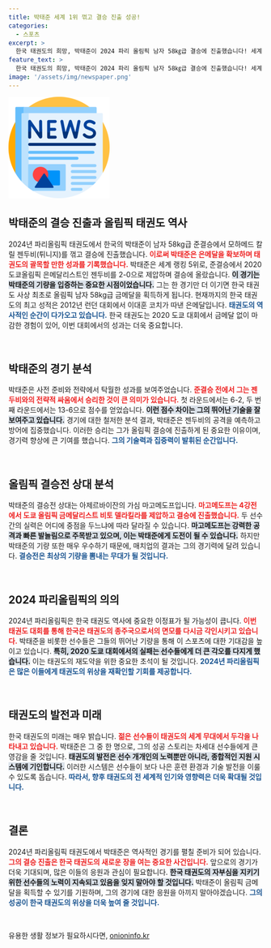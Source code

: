 ```yaml
---
title: 박태준 세계 1위 꺾고 결승 진출 성공!
categories:
  - 스포츠
excerpt: >
  한국 태권도의 희망, 박태준이 2024 파리 올림픽 남자 58㎏급 결승에 진출했습니다! 세계 1위 제압 후 금메달까지 단 한 걸음 남았는데, 역사를 쓸 기회가 눈앞에!
feature_text: >
  한국 태권도의 희망, 박태준이 2024 파리 올림픽 남자 58㎏급 결승에 진출했습니다! 세계 1위 제압 후 금메달까지 단 한 걸음 남았는데, 역사를 쓸 기회가 눈앞에!
image: '/assets/img/newspaper.png'
---
```


<p><img src="/assets/img/newspaper.png" alt="kimp 속보" /></p>

<h2 data-ke-size="size26">박태준의 결승 진출과 올림픽 태권도 역사</h2>

<p data-ke-size="size16">2024년 파리올림픽 태권도에서 한국의 박태준이 남자 58kg급 준결승에서 모하메드 칼릴 젠두비(튀니지)를 꺾고 결승에 진출했습니다. <b><span style="color: #ee2323;">이로써 박태준은 은메달을 확보하며 태권도의 괄목할 만한 성과를 기록했습니다.</span></b> 박태준은 세계 랭킹 5위로, 준결승에서 2020 도쿄올림픽 은메달리스트인 젠두비를 2-0으로 제압하며 결승에 올랐습니다. <b><span style="background-color: #21538527;">이 경기는 박태준의 기량을 입증하는 중요한 시점이었습니다.</span></b> 그는 한 경기만 더 이기면 한국 태권도 사상 최초로 올림픽 남자 58kg급 금메달을 획득하게 됩니다. 현재까지의 한국 태권도의 최고 성적은 2012년 런던 대회에서 이대훈 코치가 따낸 은메달입니다. <b><span style="color: #1a5490;">태권도의 역사적인 순간이 다가오고 있습니다.</span></b> 한국 태권도는 2020 도쿄 대회에서 금메달 없이 마감한 경험이 있어, 이번 대회에서의 성과는 더욱 중요합니다.</p>

<p data-ke-size="size16">&nbsp;</p>

<h2 data-ke-size="size26">박태준의 경기 분석</h2>

<p data-ke-size="size16">박태준은 사전 준비와 전략에서 탁월한 성과를 보여주었습니다. <b><span style="color: #ee2323;">준결승 전에서 그는 젠두비와의 전략적 싸움에서 승리한 것이 큰 의미가 있습니다.</span></b> 첫 라운드에서는 6-2, 두 번째 라운드에서는 13-6으로 점수를 얻었습니다. <b><span style="background-color: #21538527;">이런 점수 차이는 그의 뛰어난 기술을 잘 보여주고 있습니다.</span></b> 경기에 대한 철저한 분석 결과, 박태준은 젠두비의 공격을 예측하고 방어에 집중했습니다. 이러한 승리는 그가 올림픽 결승에 진출하게 된 중요한 이유이며, 경기력 향상에 큰 기여를 했습니다. <b><span style="color: #1a5490;">그의 기술력과 집중력이 발휘된 순간입니다.</span></b></p>

<p data-ke-size="size16">&nbsp;</p>

<h2 data-ke-size="size26">올림픽 결승전 상대 분석</h2>

<p data-ke-size="size16">박태준의 결승전 상대는 아제르바이잔의 가심 마고메도프입니다. <b><span style="color: #ee2323;">마고메도프는 4강전에서 도쿄 올림픽 금메달리스트 비토 델라킬라를 제압하고 결승에 진출했습니다.</span></b> 두 선수 간의 실력은 어디에 중점을 두느냐에 따라 달라질 수 있습니다. <b><span style="background-color: #21538527;">마고메도프는 강력한 공격과 빠른 발놀림으로 주목받고 있으며, 이는 박태준에게 도전이 될 수 있습니다.</span></b> 하지만 박태준의 기량 또한 매우 우수하기 때문에, 매치업의 결과는 그의 경기력에 달려 있습니다. <b><span style="color: #1a5490;">결승전은 최상의 기량을 뽐내는 무대가 될 것입니다.</span></b></p>

<p data-ke-size="size16">&nbsp;</p>

<h2 data-ke-size="size26">2024 파리올림픽의 의의</h2>

<p data-ke-size="size16">2024년 파리올림픽은 한국 태권도 역사에 중요한 이정표가 될 가능성이 큽니다. <b><span style="color: #ee2323;">이번 태권도 대회를 통해 한국은 태권도의 종주국으로서의 면모를 다시금 각인시키고 있습니다.</span></b> 박태준을 비롯한 선수들은 그들의 뛰어난 기량을 통해 이 스포츠에 대한 기대감을 높이고 있습니다. <b><span style="background-color: #21538527;">특히, 2020 도쿄 대회에서의 실패는 선수들에게 더 큰 각오를 다지게 했습니다.</span></b> 이는 태권도의 재도약을 위한 중요한 초석이 될 것입니다. <b><span style="color: #1a5490;">2024년 파리올림픽은 많은 이들에게 태권도의 위상을 재확인할 기회를 제공합니다.</span></b></p>

<p data-ke-size="size16">&nbsp;</p>

<h2 data-ke-size="size26">태권도의 발전과 미래</h2>

<p data-ke-size="size16">한국 태권도의 미래는 매우 밝습니다. <b><span style="color: #ee2323;">젊은 선수들이 태권도의 세계 무대에서 두각을 나타내고 있습니다.</span></b> 박태준은 그 중 한 명으로, 그의 성공 스토리는 차세대 선수들에게 큰 영감을 줄 것입니다. <b><span style="background-color: #21538527;">태권도의 발전은 선수 개개인의 노력뿐만 아니라, 종합적인 지원 시스템에 기인합니다.</span></b> 이러한 시스템은 선수들이 보다 나은 훈련 환경과 기술 발전을 이룰 수 있도록 돕습니다. <b><span style="color: #1a5490;">따라서, 향후 태권도의 전 세계적 인기와 영향력은 더욱 확대될 것입니다. </span></b></p>

<p data-ke-size="size16">&nbsp;</p>

<h2 data-ke-size="size26">결론</h2>

<p data-ke-size="size16">2024년 파리올림픽 태권도에서 박태준은 역사적인 경기를 펼칠 준비가 되어 있습니다. <b><span style="color: #ee2323;">그의 결승 진출은 한국 태권도의 새로운 장을 여는 중요한 사건입니다.</span></b> 앞으로의 경기가 더욱 기대되며, 많은 이들의 응원과 관심이 필요합니다. <b><span style="background-color: #21538527;">한국 태권도의 자부심을 지키기 위한 선수들의 노력이 지속되고 있음을 잊지 말아야 할 것입니다.</span></b> 박태준이 올림픽 금메달을 획득할 수 있기를 기원하며, 그의 경기에 대한 응원을 아끼지 말아야겠습니다. <b><span style="color: #1a5490;">그의 성공이 한국 태권도의 위상을 더욱 높여 줄 것입니다.</span></b></p>

<p data-ke-size="size16">&nbsp;</p>
유용한 생활 정보가 필요하시다면, <a href="https://onioninfo.kr" rel="dofollow">onioninfo.kr</a>


